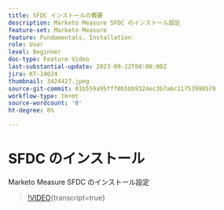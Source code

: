 ```yaml
---
title: SFDC インストールの概要
description: Marketo Measure SFDC のインストール設定
feature-set: Marketo Measure
feature: Fundamentals, Installation
role: User
level: Beginner
doc-type: Feature Video
last-substantial-update: 2023-09-22T00:00:00Z
jira: KT-14024
thumbnail: 3424427.jpeg
source-git-commit: 01b559a95fff0b5bb9324ec3b7a6c11753998579
workflow-type: tm+mt
source-wordcount: '0'
ht-degree: 0%

---
```



# SFDC のインストール

Marketo Measure SFDC のインストール設定

>[!VIDEO](https://video.tv.adobe.com/v/3424427/?learn=on){transcript=true}
